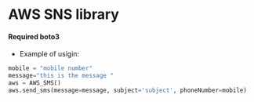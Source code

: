 # AWS SNS library

#### Required boto3


- Example of usigin:
```py
mobile = "mobile number"
message="this is the message "
aws = AWS_SMS()
aws.send_sms(message=message, subject='subject', phoneNumber=mobile)
```
